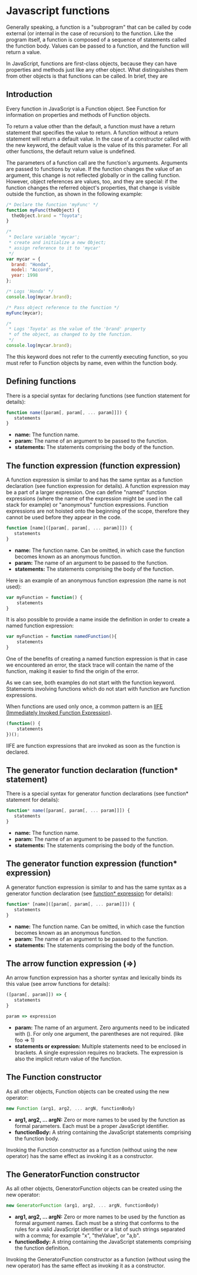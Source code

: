# Javascript functions

Generally speaking, a function is a "subprogram" that can be called by code external (or internal in the case of recursion) to the function. Like the program itself, a function is composed of a sequence of statements called the function body. Values can be passed to a function, and the function will return a value.

In JavaScript, functions are first-class objects, because they can have properties and methods just like any other object. What distinguishes them from other objects is that functions can be called. In brief, they are

## Introduction

Every function in JavaScript is a Function object. See Function for information on properties and methods of Function objects.

To return a value other than the default, a function must have a return statement that specifies the value to return. A function without a return statement will return a default value. In the case of a constructor called with the new keyword, the default value is the value of its this parameter. For all other functions, the default return value is undefined.

The parameters of a function call are the function's arguments. Arguments are passed to functions by value. If the function changes the value of an argument, this change is not reflected globally or in the calling function. However, object references are values, too, and they are special: if the function changes the referred object's properties, that change is visible outside the function, as shown in the following example:

``` javascript
/* Declare the function 'myFunc' */
function myFunc(theObject) {
  theObject.brand = "Toyota";
}

/*
 * Declare variable 'mycar';
 * create and initialize a new Object;
 * assign reference to it to 'mycar'
 */
var mycar = {
  brand: "Honda",
  model: "Accord",
  year: 1998
};

/* Logs 'Honda' */
console.log(mycar.brand);

/* Pass object reference to the function */
myFunc(mycar);

/*
 * Logs 'Toyota' as the value of the 'brand' property
 * of the object, as changed to by the function.
 */
console.log(mycar.brand);
```
The this keyword does not refer to the currently executing function, so you must refer to Function objects by name, even within the function body.

## Defining functions

There is a special syntax for declaring functions (see function statement for details):

```javascript
function name([param[, param[, ... param]]]) {
   statements
}
```
- **name:**
The function name.
- **param:**
The name of an argument to be passed to the function.
- **statements:**
The statements comprising the body of the function.

## The function expression (function expression)

A function expression is similar to and has the same syntax as a function declaration (see function expression for details). A function expression may be a part of a larger expression. One can define "named" function expressions (where the name of the expression might be used in the call stack for example) or "anonymous" function expressions. Function expressions are not hoisted onto the beginning of the scope, therefore they cannot be used before they appear in the code.

```javascript
function [name]([param[, param[, ... param]]]) {
   statements
}
```

- **name:**
The function name. Can be omitted, in which case the function becomes known as an anonymous function.
- **param:**
The name of an argument to be passed to the function.
- **statements:**
The statements comprising the body of the function.

Here is an example of an anonymous function expression (the name is not used):
```javascript
var myFunction = function() {
    statements
}
```

It is also possible to provide a name inside the definition in order to create a named function expression:

```javascript
var myFunction = function namedFunction(){
    statements
}
```

One of the benefits of creating a named function expression is that in case we encountered an error, the stack trace will contain the name of the function, making it easier to find the origin of the error.

As we can see, both examples do not start with the function keyword. Statements involving functions which do not start with function are function expressions.

When functions are used only once, a common pattern is an [IIFE (Immediately Invoked Function Expression](https://developer.mozilla.org/en-US/docs/Glossary/IIFE)).

``` javascript
(function() {
    statements
})();
```
IIFE are function expressions that are invoked as soon as the function is declared.

## The generator function declaration (function* statement)

There is a special syntax for generator function declarations (see function* statement for details):
```javascript
function* name([param[, param[, ... param]]]) {
   statements
}
```
- **name:**
The function name.
- **param:**
The name of an argument to be passed to the function.
- **statements:**
The statements comprising the body of the function.
## The generator function expression (function* expression)

A generator function expression is similar to and has the same syntax as a generator function declaration (see [function* expression](https://developer.mozilla.org/en-US/docs/Web/JavaScript/Reference/Operators/function*) for details):
```javascript
function* [name]([param[, param[, ... param]]]) {
   statements
}
```
- **name:**
The function name. Can be omitted, in which case the function becomes known as an anonymous function.
- **param:**
The name of an argument to be passed to the function.
- **statements:**
The statements comprising the body of the function.
## The arrow function expression (=>)
An arrow function expression has a shorter syntax and lexically binds its this value (see arrow functions for details):
```javascript
([param[, param]]) => {
   statements
}

param => expression
```
- **param:**
The name of an argument. Zero arguments need to be indicated with ().  For only one argument, the parentheses are not required. (like foo => 1)
- **statements or expression:**
Multiple statements need to be enclosed in brackets. A single expression requires no brackets. The expression is also the implicit return value of the function.
## The Function constructor
As all other objects, Function objects can be created using the new operator:
```javascript
new Function (arg1, arg2, ... argN, functionBody)
```
- **arg1, arg2, ... argN:**
Zero or more names to be used by the function as formal parameters. Each must be a proper JavaScript identifier.
- **functionBody:**
A string containing the JavaScript statements comprising the function body.

Invoking the Function constructor as a function (without using the new operator) has the same effect as invoking it as a constructor.
## The GeneratorFunction constructor
As all other objects, GeneratorFunction objects can be created using the new operator:
```javascript
new GeneratorFunction (arg1, arg2, ... argN, functionBody)
```
- **arg1, arg2, ... argN:**
Zero or more names to be used by the function as formal argument names. Each must be a string that conforms to the rules for a valid JavaScript identifier or a list of such strings separated with a comma; for example "x", "theValue", or "a,b".
- **functionBody:**
A string containing the JavaScript statements comprising the function definition.

Invoking the GeneratorFunction constructor as a function (without using the new operator) has the same effect as invoking it as a constructor.
